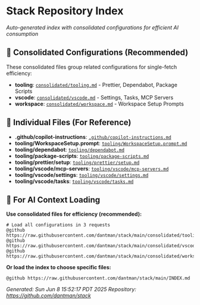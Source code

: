 # Stack Repository Index

*Auto-generated index with consolidated configurations for efficient AI consumption*

## 🚀 Consolidated Configurations (Recommended)

These consolidated files group related configurations for single-fetch efficiency:

- **tooling**: [`consolidated/tooling.md`](https://raw.githubusercontent.com/dantman/stack/main/consolidated/tooling.md) - Prettier, Dependabot, Package Scripts
- **vscode**: [`consolidated/vscode.md`](https://raw.githubusercontent.com/dantman/stack/main/consolidated/vscode.md) - Settings, Tasks, MCP Servers  
- **workspace**: [`consolidated/workspace.md`](https://raw.githubusercontent.com/dantman/stack/main/consolidated/workspace.md) - Workspace Setup Prompts

## 📁 Individual Files (For Reference)

- **.github/copilot-instructions**: [`.github/copilot-instructions.md`](https://raw.githubusercontent.com/dantman/stack/main/.github/copilot-instructions.md)
- **tooling/WorkspaceSetup.prompt**: [`tooling/WorkspaceSetup.prompt.md`](https://raw.githubusercontent.com/dantman/stack/main/tooling/WorkspaceSetup.prompt.md)
- **tooling/dependabot**: [`tooling/dependabot.md`](https://raw.githubusercontent.com/dantman/stack/main/tooling/dependabot.md)
- **tooling/package-scripts**: [`tooling/package-scripts.md`](https://raw.githubusercontent.com/dantman/stack/main/tooling/package-scripts.md)
- **tooling/prettier/setup**: [`tooling/prettier/setup.md`](https://raw.githubusercontent.com/dantman/stack/main/tooling/prettier/setup.md)
- **tooling/vscode/mcp-servers**: [`tooling/vscode/mcp-servers.md`](https://raw.githubusercontent.com/dantman/stack/main/tooling/vscode/mcp-servers.md)
- **tooling/vscode/settings**: [`tooling/vscode/settings.md`](https://raw.githubusercontent.com/dantman/stack/main/tooling/vscode/settings.md)
- **tooling/vscode/tasks**: [`tooling/vscode/tasks.md`](https://raw.githubusercontent.com/dantman/stack/main/tooling/vscode/tasks.md)

## 🤖 For AI Context Loading

**Use consolidated files for efficiency (recommended):**
```
# Load all configurations in 3 requests
@github https://raw.githubusercontent.com/dantman/stack/main/consolidated/tooling.md
@github https://raw.githubusercontent.com/dantman/stack/main/consolidated/vscode.md  
@github https://raw.githubusercontent.com/dantman/stack/main/consolidated/workspace.md
```

**Or load the index to choose specific files:**
```
@github https://raw.githubusercontent.com/dantman/stack/main/INDEX.md
```

*Generated: Sun Jun  8 15:52:17 PDT 2025*
*Repository: https://github.com/dantman/stack*
